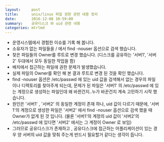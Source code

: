 ```yaml
---
layout:     post
title:      unix/linux 파일 권한 관련 내용 정리
date:       2016-12-08 10:59:00
summary:    공유디스크 와 uid 관련 내용
categories: mtrlmd
---
```


*  운영시스템에서 경험한 이슈를 기록 해 봅니다.
*  소유자가 없는 파일들을 / 에서 find -nouser 옵션으로 검색 했습니다.
*  찾은 파일들의 Owner를 루트로 변경 했습니다. (디스크를 공유하는 '서버1', '서버2' 두대에서 모두 동일한 작업을 함)
*  배치에서 접근하는 파일에 권한 문제가 발생했습니다.
*  실제 파일의 Owner를 확인 해 본 결과 루트로 변경 된 것을 확인 했습니다.
*  find -nouser 옵션은 /etc/passwd 에 있는 uid 값을 검색해서 없는 경우의 파일이나 디렉토리를 찾아주게 되는데,
   문제가 된 파일은 '서버1' 의 /etc/passwd 에 있는 계정으로 생성하는 파일인데 왜 바뀐건지..누가 바꾼건지 계속 고민하기 시작 했습니다.
*  원인은 '서버1' , '서버2' 의 동일한 계정이 존재 하나, uid 값이 다르기 때문에, '서버1'의 계정으로 생성한 파일은 '서버2' 에서 find -nouser 옵션으로
   검색 했을 때 Owner가 없게 된 것 입니다. (물론 '서버1'의 계정의 uid 값이 '서버2'의 /etc/passwd 에 있다면 '서버2' 에서는 그 계정이 Owner 로 보임)
*  그러므로 공유디스크가 존재하고 , 공유디스크에 접근하는 어플리케이션이 있는 경우 양 서버의 uid 값을 맞춰 주는게 반드시 필요할거 같다는 생각이 듭니다.
